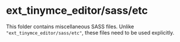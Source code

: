 # ext_tinymce_editor/sass/etc

This folder contains miscellaneous SASS files. Unlike `"ext_tinymce_editor/sass/etc"`, these files
need to be used explicitly.
